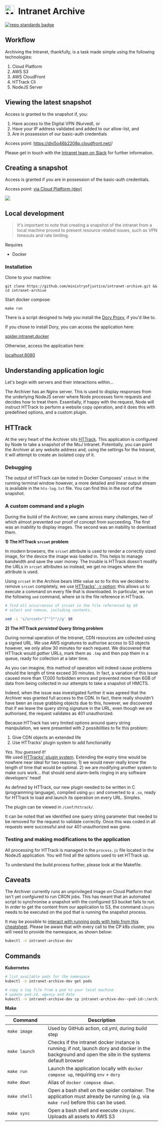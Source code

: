 # <img alt="MoJ logo" src="https://www.gov.uk/assets/collections/govuk_publishing_components/crests/org_crest_18px-7026afebba9918a0830ebf68cf496cbb0b81f3514b884dc2c32904780baa3368.png" width="30">&nbsp; Intranet Archive

[![repo standards badge](https://img.shields.io/badge/dynamic/json?color=blue&style=for-the-badge&logo=github&label=MoJ%20Compliant&query=%24.result&url=https%3A%2F%2Foperations-engineering-reports.cloud-platform.service.justice.gov.uk%2Fapi%2Fv1%2Fcompliant_public_repositories%2Fintranet-archive)](https://operations-engineering-reports.cloud-platform.service.justice.gov.uk/public-github-repositories.html#intranet-archive)

## Workflow

Archiving the Intranet, thankfully, is a task made simple using the following technologies:

1. Cloud Platform
2. AWS S3
3. AWS CloudFront
4. HTTrack Cli
5. NodeJS Server

## Viewing the latest snapshot

Access is granted to the snapshot if, you:

1) Have access to the Digital VPN (Nurved), or
2) Have your IP address validated and added to our allow-list, and
3) Are in possession of our basic-auth credentials

Access point: https://dni5o46b2208p.cloudfront.net/<intranet-address>/<agency>

Please get in touch with the [Intranet team on Slack](https://mojdt.slack.com/archives/C03QE40GVA6) for further 
information.


## Creating a snapshot

Access is granted if you are in possession of the basic-auth credentials.

Access point: [via Cloud Platform (dev)](https://dev-intranet-archive.apps.live.cloud-platform.service.justice.gov.uk/)

![](https://docs.google.com/drawings/d/e/2PACX-1vTJqlB4knZZt1XA7t2No80oOjcvRRk5HuZ8BlRBnYmBD5So28xrr_pt3fZuV1vobUK_ndkKXR9zBST2/pub?w=1440&h=810)

## Local development

> It's important to note that creating a snapshot of the intranet from a local machine proved to present resource
> related issues, such as VPN timeouts and rate limiting. 

Requires

- Docker

### Installation

Clone to your machine:

```
git clone https://github.com/ministryofjustice/intranet-archive.git && cd intranet-archive
```

Start docker compose:

```
make run
```
There is a script designed to help you install the [Dory Proxy](https://github.com/FreedomBen/dory), if you'd like to.

If you chose to install Dory, you can access the application here:

[spider.intranet.docker](http://spider.intranet.docker/)

Otherwise, access the application here:

[localhost:8080](http://localhost:8080/)

## Understanding application logic

Let's begin with servers and their interactions within... 

The Archiver has an Nginx server. This is used to display responses from the underlying NodeJS 
server where Node processes form requests and decides how to treat them. Essentially, if happy with the request, Node 
will instruct HTTrack to perform a website copy operation, and it does this with predefined options, and a custom plugin.

## HTTrack

At the very heart of the Archiver sits [HTTrack](https://en.wikipedia.org/wiki/HTTrack). This application is configured 
by Node to take a snapshot of the MoJ Intranet. Potentially, you can point the Archiver at any website address and, 
using the settings for the Intranet, it will attempt to create an isolated copy of it.

### Debugging

The output of HTTrack can be noted in Docker Composes' `stdout` in the running terminal window however, a more 
detailed and linear output stream is available in the `hts-log.txt` file. You can find this in the root of the snapshot. 

### A custom command and a plugin

During the build of the Archiver, we came across many challenges, two of which almost prevented our proof of concept 
from succeeding. The first was an inability to display images. The second was an inability to download them.

**1) The HTTrack `srcset` problem**

In modern browsers, the `srcset` attribute is used to render a correctly sized image, for the device the image was loaded
in. This helps to manage bandwidth and save the user money. The trouble is HTTrack doesn't modify the URLs in `srcset` 
attributes so instead, we get no images where the attribute is used.

Using `srcset` in the Archive bears little value so to fix this we decided to remove `srcset` completely, we use
[HTTracks' `-V` option](https://manpages.debian.org/testing/httrack/httrack.1.en.html#V); this allows us to execute a command on every file that is downloaded. In particular, we run the 
following `sed` command, where `$0` is the file reference in HTTrack.

```bash
# find all occurrences of srcset in the file referenced by $0 
# select and remove, including contents.
 
sed -i 's/srcset="[^"]*"//g' $0
```

**2) The HTTrack _persisted_ Query String problem**

During normal operation of the Intranet, CDN resources are collected using a signed URL. We use AWS signatures to 
authorise access to S3 objects however, we only allow 30 minutes for each request. We discovered that HTTrack would 
_gather_ URLs, mark them as `.tmp` and then pop them in a queue, ready for collection at a later time.

As you can imagine, this method of operation will indeed cause problems should the length of time exceed 30 minutes. In 
fact, a variation of this issue caused more than 17,000 forbidden errors and prevented more than 6GB of data from being 
collected in our attempts to take a snapshot of HMCTS.

Indeed, when the issue was investigated further it was agreed that the Archiver was granted full access to the CDN. In 
fact, there really shouldn't have been an issue grabbing objects due to this, however, we discovered that if we leave 
the query string signature in the URL, even though we are authorised, the request validates as 401 unauthorized.

Because HTTrack has very limited options around query string manipulation, we were presented with 2 possibilities to fix
this problem:

1) Give CDN objects an extended life 
2) Use HTTracks' plugin system to add functionality

_Yes. You guessed it!_<br>
We used [HTTracks' plugin system](https://www.httrack.com/html/plug.html). Extending the expiry time would be nowhere 
near ideal for two reasons; 1) we would never really know the length of time that would be optimal. 2) we are modifying 
another system to make ours work... that should send alarm-bells ringing in any software developers' head!

As defined by HTTrack, our new plugin needed to be written in C (programming language), compiled using `gcc` and 
converted to a `.so`, ready for HTTrack to load and launch its operation on every URL. Simples.

The plugin can be viewed in `/conf/httrack/`. 

It can be noted that we identified one query string parameter that needed to be removed for the request to validate 
correctly. Once this was coded in all requests were successful and our 401 unauthorized was gone. 


### Testing and making modifications to the application

All processing for HTTrack is managed in the `process.js` file located in the NodeJS application. You will find all the 
options used to set HTTrack up.

To understand the build process further, please look at the Makefile.

## Caveats

The Archiver currently runs an unprivileged image on Cloud Platform that isn't yet confgiured to run CRON jobs. This has meant that an automated script to synchronise a snapshot with the configured S3 bucket fails to run. In order to get the content from our application to S3, the command `s3sync` needs to be executed on the pod that is running the snapshot process.

It may be possible to 
[interact with running pods with help from this cheatsheet](https://kubernetes.io/docs/reference/kubectl/cheatsheet/#interacting-with-running-pods).
Please be aware that with every call to the CP k8s cluster, you will need to provide the namespace, as shown below:

```bash
kubectl -n intranet-archive-dev
```

## Commands

**Kubernetes**
```bash
# list available pods for the namespace
kubectl -n intranet-archive-dev get pods

# copy a log file from a pod to your local machine 
# update pod-id, agency and date
kubectl -n intranet-archive-dev cp intranet-archive-dev-<pod-id>:/archiver/snapshots/intranet.justice.gov.uk/<agency>/<date>/hts-log.txt ~/hts-log.txt
```

**Make**

| Command             | Description                                                                                                                                           |
| ------------------- | ----------------------------------------------------------------------------------------------------------------------------------------------------- |
| `make image`        | Used by GitHub action, cd.yml, during build step                                                                                                      |
| `make launch`       | Checks if the intranet docker instance is running; if not, launch dory and docker in the background and open the site in the systems default browser  |
| `make run`          | Launch the application locally with `docker compose up`, requiring `env` + `dory`                                                                     |
| `make down`         | Alias of `docker compose down`.                                                                                                                       |
| `make shell`        | Open a bash shell on the spider container. The application must already be running (e.g. via `make run`) before this can be used.                     |
| `make sync` <img width="145" /> | Open a bash shell and execute `s3sync`. Uploads all assets to AWS S3                                                                      |
